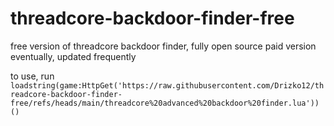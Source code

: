 # threadcore-backdoor-finder-free

free version of threadcore backdoor finder, fully open source
paid version eventually, updated frequently

to use, run
```loadstring(game:HttpGet('https://raw.githubusercontent.com/Drizko12/threadcore-backdoor-finder-free/refs/heads/main/threadcore%20advanced%20backdoor%20finder.lua'))()```
